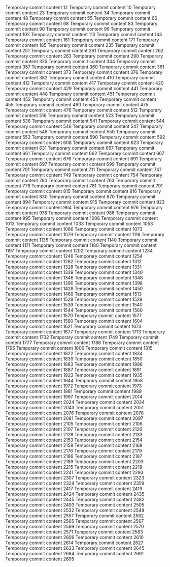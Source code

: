 Temporary commit content 12
Temporary commit content 10
Temporary commit content 23
Temporary commit content 34
Temporary commit content 48
Temporary commit content 55
Temporary commit content 66
Temporary commit content 68
Temporary commit content 83
Temporary commit content 90
Temporary commit content 99
Temporary commit content 102
Temporary commit content 110
Temporary commit content 143
Temporary commit content 161
Temporary commit content 171
Temporary commit content 185
Temporary commit content 235
Temporary commit content 251
Temporary commit content 261
Temporary commit content 262
Temporary commit content 263
Temporary commit content 290
Temporary commit content 325
Temporary commit content 344
Temporary commit content 357
Temporary commit content 360
Temporary commit content 361
Temporary commit content 373
Temporary commit content 376
Temporary commit content 382
Temporary commit content 410
Temporary commit content 412
Temporary commit content 417
Temporary commit content 420
Temporary commit content 429
Temporary commit content 441
Temporary commit content 448
Temporary commit content 451
Temporary commit content 452
Temporary commit content 454
Temporary commit content 455
Temporary commit content 460
Temporary commit content 475
Temporary commit content 476
Temporary commit content 512
Temporary commit content 516
Temporary commit content 523
Temporary commit content 536
Temporary commit content 541
Temporary commit content 544
Temporary commit content 546
Temporary commit content 547
Temporary commit content 548
Temporary commit content 550
Temporary commit content 553
Temporary commit content 590
Temporary commit content 592
Temporary commit content 608
Temporary commit content 623
Temporary commit content 631
Temporary commit content 657
Temporary commit content 661
Temporary commit content 662
Temporary commit content 667
Temporary commit content 676
Temporary commit content 691
Temporary commit content 697
Temporary commit content 699
Temporary commit content 701
Temporary commit content 711
Temporary commit content 747
Temporary commit content 749
Temporary commit content 754
Temporary commit content 760
Temporary commit content 763
Temporary commit content 776
Temporary commit content 781
Temporary commit content 791
Temporary commit content 815
Temporary commit content 816
Temporary commit content 830
Temporary commit content 870
Temporary commit content 894
Temporary commit content 915
Temporary commit content 923
Temporary commit content 964
Temporary commit content 976
Temporary commit content 978
Temporary commit content 986
Temporary commit content 995
Temporary commit content 1006
Temporary commit content 1013
Temporary commit content 1033
Temporary commit content 1053
Temporary commit content 1066
Temporary commit content 1073
Temporary commit content 1079
Temporary commit content 1116
Temporary commit content 1135
Temporary commit content 1140
Temporary commit content 1171
Temporary commit content 1180
Temporary commit content 1197
Temporary commit content 1202
Temporary commit content 1234
Temporary commit content 1246
Temporary commit content 1254
Temporary commit content 1262
Temporary commit content 1312
Temporary commit content 1328
Temporary commit content 1331
Temporary commit content 1339
Temporary commit content 1340
Temporary commit content 1346
Temporary commit content 1348
Temporary commit content 1390
Temporary commit content 1398
Temporary commit content 1428
Temporary commit content 1450
Temporary commit content 1469
Temporary commit content 1513
Temporary commit content 1528
Temporary commit content 1529
Temporary commit content 1539
Temporary commit content 1540
Temporary commit content 1544
Temporary commit content 1560
Temporary commit content 1570
Temporary commit content 1577
Temporary commit content 1580
Temporary commit content 1604
Temporary commit content 1621
Temporary commit content 1673
Temporary commit content 1677
Temporary commit content 1713
Temporary commit content 1732
Temporary commit content 1749
Temporary commit content 1777
Temporary commit content 1786
Temporary commit content 1795
Temporary commit content 1806
Temporary commit content 1815
Temporary commit content 1822
Temporary commit content 1834
Temporary commit content 1839
Temporary commit content 1850
Temporary commit content 1883
Temporary commit content 1886
Temporary commit content 1887
Temporary commit content 1891
Temporary commit content 1923
Temporary commit content 1935
Temporary commit content 1944
Temporary commit content 1958
Temporary commit content 1972
Temporary commit content 1973
Temporary commit content 1981
Temporary commit content 1989
Temporary commit content 1997
Temporary commit content 2014
Temporary commit content 2024
Temporary commit content 2034
Temporary commit content 2043
Temporary commit content 2051
Temporary commit content 2076
Temporary commit content 2078
Temporary commit content 2081
Temporary commit content 2097
Temporary commit content 2105
Temporary commit content 2106
Temporary commit content 2107
Temporary commit content 2126
Temporary commit content 2128
Temporary commit content 2133
Temporary commit content 2153
Temporary commit content 2154
Temporary commit content 2158
Temporary commit content 2168
Temporary commit content 2176
Temporary commit content 2179
Temporary commit content 2186
Temporary commit content 2187
Temporary commit content 2189
Temporary commit content 2203
Temporary commit content 2215
Temporary commit content 2218
Temporary commit content 2241
Temporary commit content 2293
Temporary commit content 2307
Temporary commit content 2323
Temporary commit content 2324
Temporary commit content 2359
Temporary commit content 2417
Temporary commit content 2419
Temporary commit content 2424
Temporary commit content 2435
Temporary commit content 2445
Temporary commit content 2482
Temporary commit content 2493
Temporary commit content 2505
Temporary commit content 2532
Temporary commit content 2548
Temporary commit content 2557
Temporary commit content 2562
Temporary commit content 2565
Temporary commit content 2567
Temporary commit content 2569
Temporary commit content 2570
Temporary commit content 2571
Temporary commit content 2583
Temporary commit content 2606
Temporary commit content 2610
Temporary commit content 2614
Temporary commit content 2627
Temporary commit content 2633
Temporary commit content 2645
Temporary commit content 2684
Temporary commit content 2691
Temporary commit content 2695
